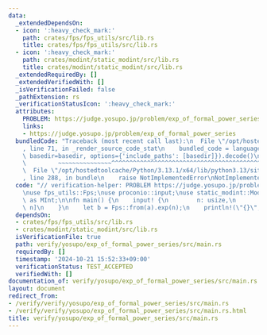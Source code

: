 ```yaml
---
data:
  _extendedDependsOn:
  - icon: ':heavy_check_mark:'
    path: crates/fps/fps_utils/src/lib.rs
    title: crates/fps/fps_utils/src/lib.rs
  - icon: ':heavy_check_mark:'
    path: crates/modint/static_modint/src/lib.rs
    title: crates/modint/static_modint/src/lib.rs
  _extendedRequiredBy: []
  _extendedVerifiedWith: []
  _isVerificationFailed: false
  _pathExtension: rs
  _verificationStatusIcon: ':heavy_check_mark:'
  attributes:
    PROBLEM: https://judge.yosupo.jp/problem/exp_of_formal_power_series
    links:
    - https://judge.yosupo.jp/problem/exp_of_formal_power_series
  bundledCode: "Traceback (most recent call last):\n  File \"/opt/hostedtoolcache/Python/3.13.1/x64/lib/python3.13/site-packages/onlinejudge_verify/documentation/build.py\"\
    , line 71, in _render_source_code_stat\n    bundled_code = language.bundle(stat.path,\
    \ basedir=basedir, options={'include_paths': [basedir]}).decode()\n          \
    \         ~~~~~~~~~~~~~~~^^^^^^^^^^^^^^^^^^^^^^^^^^^^^^^^^^^^^^^^^^^^^^^^^^^^^^^^^^^^^^^^^^\n\
    \  File \"/opt/hostedtoolcache/Python/3.13.1/x64/lib/python3.13/site-packages/onlinejudge_verify/languages/rust.py\"\
    , line 288, in bundle\n    raise NotImplementedError\nNotImplementedError\n"
  code: "// verification-helper: PROBLEM https://judge.yosupo.jp/problem/exp_of_formal_power_series\n\
    \nuse fps_utils::Fps;\nuse proconio::input;\nuse static_modint::ModInt998244353\
    \ as MInt;\n\nfn main() {\n    input! {\n        n: usize,\n        a: [MInt;\
    \ n]\n    }\n    let b = Fps::from(a).exp(n);\n    println!(\"{}\", b);\n}\n"
  dependsOn:
  - crates/fps/fps_utils/src/lib.rs
  - crates/modint/static_modint/src/lib.rs
  isVerificationFile: true
  path: verify/yosupo/exp_of_formal_power_series/src/main.rs
  requiredBy: []
  timestamp: '2024-10-21 15:52:33+09:00'
  verificationStatus: TEST_ACCEPTED
  verifiedWith: []
documentation_of: verify/yosupo/exp_of_formal_power_series/src/main.rs
layout: document
redirect_from:
- /verify/verify/yosupo/exp_of_formal_power_series/src/main.rs
- /verify/verify/yosupo/exp_of_formal_power_series/src/main.rs.html
title: verify/yosupo/exp_of_formal_power_series/src/main.rs
---
```

